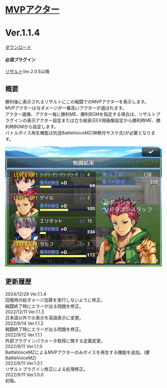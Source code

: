 # [MVPアクター](https://raw.githubusercontent.com/nuun888/MZ/master/NUUN_ResultMVPActor.js)
# Ver.1.1.4
[ダウンロード](https://raw.githubusercontent.com/nuun888/MZ/master/NUUN_ResultMVPActor.js)  
#### 必須プラグイン
[リザルト](https://raw.githubusercontent.com/nuun888/MZ/master/NUUN_Result.js)Ver.2.0.5以降  

## 概要
勝利後に表示されるリザルトにこの戦闘でのMVPアクターを表示します。  
MVPアクターは与ダメージが一番高いアクターが選ばれます。  
アクター画像、アクター毎に勝利ME、勝利BGMを指定する場合は、リザルトプラグインの表示アクター設定または立ち絵表示EX用画像設定から勝利時ME、勝利時BGMから設定します。  
バトルボイス再生機能は別途BattleVoiceMZ(神無月サスケ氏)が必要となります。  

![画像](img/ResultMVPActor.png)  

## 更新履歴
2024/12/29 Ver.1.1.4  
回復時の総ダメージ加算を実行しないように修正。  
戦闘終了時にエラーが出る問題を修正。  
2022/12/11 Ver.1.1.3  
日本語以外での表示を英語表示に変更。  
2022/9/14 Ver.1.1.2  
戦闘終了時にエラーが出る問題を修正。  
2022/9/12 Ver.1.1.1  
外部プラグインパラメータ取得に関する定義変更。  
2022/9/11 Ver.1.1.0  
BattleVoiceMZによるMVPアクターのみボイスを再生する機能を追加。(要BattleVoiceMZ)  
2022/9/11 Ver.1.0.1  
リザルトプラグイン修正による処理修正。  
2022/9/11 Ver.1.0.0  
初版。  
